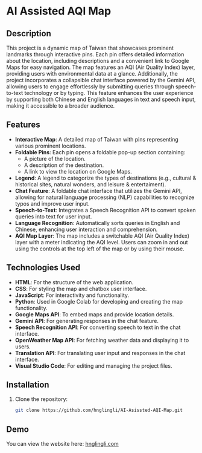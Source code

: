 # AI Assisted AQI Map

## Description
This project is a dynamic map of Taiwan that showcases prominent landmarks through interactive pins. Each pin offers detailed information about the location, including descriptions and a convenient link to Google Maps for easy navigation. The map features an AQI (Air Quality Index) layer, providing users with environmental data at a glance. Additionally, the project incorporates a collapsible chat interface powered by the Gemini API, allowing users to engage effortlessly by submitting queries through speech-to-text technology or by typing. This feature enhances the user experience by supporting both Chinese and English languages in text and speech input, making it accessible to a broader audience.

## Features
- **Interactive Map**: A detailed map of Taiwan with pins representing various prominent locations.
- **Foldable Pins**: Each pin opens a foldable pop-up section containing:
  - A picture of the location.
  - A description of the destination.
  - A link to view the location on Google Maps.
- **Legend**: A legend to categorize the types of destinations (e.g., cultural & historical sites, natural wonders, and leisure & entertaiment).
- **Chat Feature**: A foldable chat interface that utilizes the Gemini API, allowing for natural language processing (NLP) capabilities to recognize typos and improve user input.
- **Speech-to-Text**: Integrates a Speech Recognition API to convert spoken queries into text for user input.
- **Language Recognition**: Automatically sorts queries in English and Chinese, enhancing user interaction and comprehension.
- **AQI Map Layer**: The map includes a switchable AQI (Air Quality Index) layer with a meter indicating the AQI level. Users can zoom in and out using the controls at the top left of the map or by using their mouse.

## Technologies Used
- **HTML**: For the structure of the web application.
- **CSS**: For styling the map and chatbox user interface.
- **JavaScript**: For interactivity and functionality.
- **Python**: Used in Google Colab for developing and creating the map functionality.
- **Google Maps API**: To embed maps and provide location details.
- **Gemini API**: For generating responses in the chat feature.
- **Speech Recognition API**: For converting speech to text in the chat interface.
- **OpenWeather Map API**: For fetching weather data and displaying it to users.
- **Translation API**: For translating user input and responses in the chat interface.
- **Visual Studio Code**:  For editing and managing the project files.

## Installation
1. Clone the repository:
   ```bash
   git clone https://github.com/hnglingli/AI-Asissted-AQI-Map.git

## Demo
You can view the website here: [hnglingli.com](https://hnglingli.com)